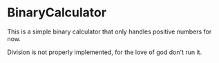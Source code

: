 # BinaryCalculator
This is a simple binary calculator that only handles positive numbers for now.

Division is not properly implemented, for the love of god don't run it.
